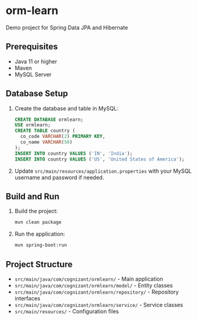 # orm-learn

Demo project for Spring Data JPA and Hibernate

## Prerequisites
- Java 11 or higher
- Maven
- MySQL Server

## Database Setup
1. Create the database and table in MySQL:
   ```sql
   CREATE DATABASE ormlearn;
   USE ormlearn;
   CREATE TABLE country (
     co_code VARCHAR(2) PRIMARY KEY,
     co_name VARCHAR(50)
   );
   INSERT INTO country VALUES ('IN', 'India');
   INSERT INTO country VALUES ('US', 'United States of America');
   ```

2. Update `src/main/resources/application.properties` with your MySQL username and password if needed.

## Build and Run
1. Build the project:
   ```sh
   mvn clean package
   ```
2. Run the application:
   ```sh
   mvn spring-boot:run
   ```

## Project Structure
- `src/main/java/com/cognizant/ormlearn/` - Main application
- `src/main/java/com/cognizant/ormlearn/model/` - Entity classes
- `src/main/java/com/cognizant/ormlearn/repository/` - Repository interfaces
- `src/main/java/com/cognizant/ormlearn/service/` - Service classes
- `src/main/resources/` - Configuration files 